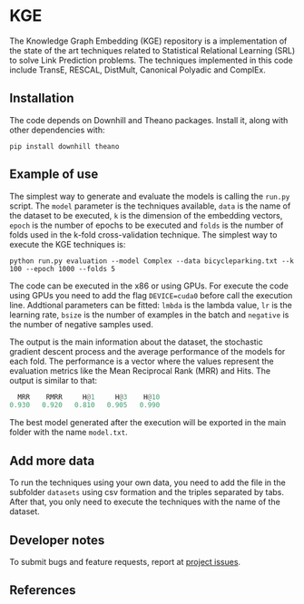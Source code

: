 # KGE

The Knowledge Graph Embedding (KGE) repository is a implementation of the state of the art techniques related to Statistical Relational Learning (SRL) to solve Link Prediction problems. The techniques implemented in this code include TransE, RESCAL, DistMult, Canonical Polyadic and ComplEx.

## Installation

The code depends on Downhill and Theano packages. Install it, along with other dependencies with:

```
pip install downhill theano
```

## Example of use

The simplest way to generate and evaluate the models is calling the `run.py` script. The `model` parameter is the techniques available, `data` is the name of the dataset to be executed, `k` is the dimension of the embedding vectors, `epoch` is the number of epochs to be executed and `folds` is the number of folds used in the k-fold cross-validation technique. The simplest way to execute the KGE techniques is:

```
python run.py evaluation --model Complex --data bicycleparking.txt --k 100 --epoch 1000 --folds 5
```

The code can be executed in the x86 or using GPUs. For execute the code using GPUs you need to add the flag `DEVICE=cuda0` before call the execution line. Addtional parameters can be fitted: `lmbda` is the lambda value, `lr` is the learning rate, `bsize` is the number of examples in the batch and `negative` is the number of negative samples used. 

The output is the main information about the dataset, the stochastic gradient descent process and the average performance of the models for each fold. The performance is a vector where the values represent the evaluation metrics like the Mean Reciprocal Rank (MRR) and Hits. The output is similar to that:

```python
  MRR	 RMRR	  H@1	  H@3	 H@10
0.930	0.920	0.810	0.905	0.990
```
The best model generated after the execution will be exported in the main folder with the name `model.txt`.

## Add more data

To run the techniques using your own data, you need to add the file in the subfolder `datasets` using csv formation and the triples separated by tabs. After that, you only need to execute the techniques with the name of the dataset.

## Developer notes

To submit bugs and feature requests, report at [project issues](https://github.com/QROWD/KGE/issues).

## References

